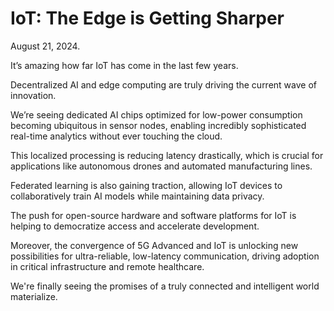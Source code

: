 # IoT: The Edge is Getting Sharper

August 21, 2024.

It’s amazing how far IoT has come in the last few years.

Decentralized AI and edge computing are truly driving the current wave of innovation.

We’re seeing dedicated AI chips optimized for low-power consumption becoming ubiquitous in sensor nodes, enabling incredibly sophisticated real-time analytics without ever touching the cloud.

This localized processing is reducing latency drastically, which is crucial for applications like autonomous drones and automated manufacturing lines.

Federated learning is also gaining traction, allowing IoT devices to collaboratively train AI models while maintaining data privacy.

The push for open-source hardware and software platforms for IoT is helping to democratize access and accelerate development.

Moreover, the convergence of 5G Advanced and IoT is unlocking new possibilities for ultra-reliable, low-latency communication, driving adoption in critical infrastructure and remote healthcare.

We're finally seeing the promises of a truly connected and intelligent world materialize.
